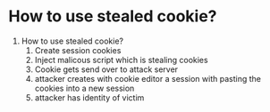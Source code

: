 # How to use stealed cookie?

1. How to use stealed cookie?
    1. Create session cookies
    2. Inject malicous script which is stealing cookies 
    3. Cookie gets send over to attack server
    4. attacker creates with cookie editor a session with pasting the cookies into a new session
    5. attacker has identity of victim